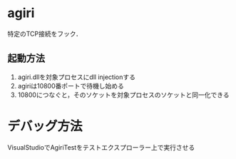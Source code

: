 agiri
==========
特定のTCP接続をフック．

起動方法
------------
1. agiri.dllを対象プロセスにdll injectionする
2. agiriは10800番ポートで待機し始める
3. 10800につなぐと，そのソケットを対象プロセスのソケットと同一化できる


デバッグ方法
=============
VisualStudioでAgiriTestをテストエクスプローラー上で実行させる